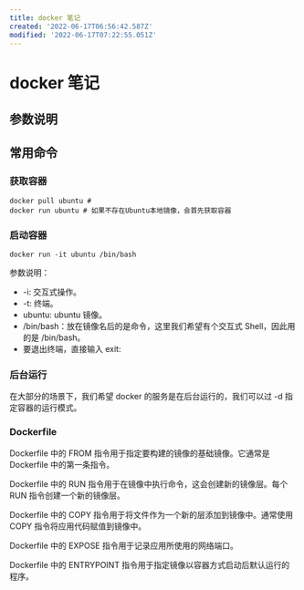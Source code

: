 ```yaml
---
title: docker 笔记
created: '2022-06-17T06:56:42.587Z'
modified: '2022-06-17T07:22:55.051Z'
---
```


# docker 笔记
## 参数说明

## 常用命令
### 获取容器
```docker
docker pull ubuntu #
docker run ubuntu # 如果不存在Ubuntu本地镜像，会首先获取容器
```

### 启动容器
```
docker run -it ubuntu /bin/bash
```
参数说明：

- -i: 交互式操作。
- -t: 终端。
- ubuntu: ubuntu 镜像。
- /bin/bash：放在镜像名后的是命令，这里我们希望有个交互式 Shell，因此用的是 /bin/bash。
- 要退出终端，直接输入 exit:

### 后台运行
在大部分的场景下，我们希望 docker 的服务是在后台运行的，我们可以过 -d 指定容器的运行模式。

### Dockerfile
Dockerfile 中的 FROM 指令用于指定要构建的镜像的基础镜像。它通常是 Dockerfile 中的第一条指令。

Dockerfile 中的 RUN 指令用于在镜像中执行命令，这会创建新的镜像层。每个 RUN 指令创建一个新的镜像层。

Dockerfile 中的 COPY 指令用于将文件作为一个新的层添加到镜像中。通常使用 COPY 指令将应用代码赋值到镜像中。

Dockerfile 中的 EXPOSE 指令用于记录应用所使用的网络端口。

Dockerfile 中的 ENTRYPOINT 指令用于指定镜像以容器方式启动后默认运行的程序。
